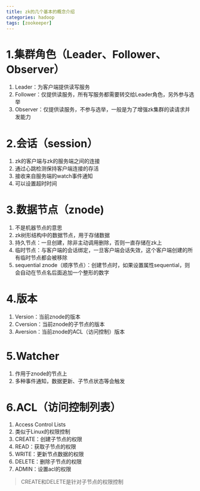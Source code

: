 ```yaml
---
title: zk的几个基本的概念介绍
categories: hadoop   
tags: [zookeeper]
---
```




# 1.集群角色（Leader、Follower、Observer）
1. Leader：为客户端提供读写服务
2. Follower：仅提供读服务，所有写服务都需要转交给Leader角色，另外参与选举
3. Observer：仅提供读服务，不参与选举，一般是为了增强zk集群的读请求并发能力

# 2.会话（session）
1. zk的客户端与zk的服务端之间的连接
2. 通过心跳检测保持客户端连接的存活
3. 接收来自服务端的watch事件通知
4. 可以设置超时时间


# 3.数据节点（znode)
1. 不是机器节点的意思
2. zk树形结构中的数据节点，用于存储数据
3. 持久节点：一旦创建，除非主动调用删除，否则一直存储在zk上
4. 临时节点：与客户端的会话绑定，一旦客户端会话失效，这个客户端创建的所有临时节点都会被移除
5. sequential znode（顺序节点）：创建节点时，如果设置属性sequential，则会自动在节点名后面追加一个整形的数字


# 4.版本
1. Version：当前znode的版本
2. Cversion：当前znode的子节点的版本
3. Aversion：当前znode的ACL（访问控制）版本


# 5.Watcher
1. 作用于znode的节点上
2. 多种事件通知，数据更新、子节点状态等会触发



# 6.ACL（访问控制列表）
1. Access Control Lists
2. 类似于Linux的权限控制
3. CREATE：创建子节点的权限
4. READ：获取子节点的权限
5. WRITE：更新节点数据的权限
6. DELETE：删除子节点的权限
7. ADMIN：设置acl的权限

>CREATE和DELETE是针对子节点的权限控制

